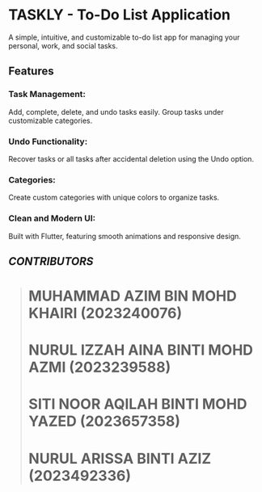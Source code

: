 # **TASKLY  - To-Do List Application**

A simple, intuitive, and customizable to-do list app for managing your personal, work, and social tasks.

## **Features**
### Task Management:
Add, complete, delete, and undo tasks easily.
 Group tasks under customizable categories.
### Undo Functionality:
 Recover tasks or all tasks after accidental deletion using the Undo option.
### Categories:
Create custom categories with unique colors to organize tasks.
### Clean and Modern UI:
Built with Flutter, featuring smooth animations and responsive design.

## *CONTRIBUTORS*
> # MUHAMMAD AZIM BIN MOHD KHAIRI (2023240076) 
> # NURUL IZZAH AINA BINTI MOHD AZMI (2023239588) 
> # SITI NOOR AQILAH BINTI MOHD YAZED (2023657358) 
> # NURUL ARISSA BINTI AZIZ (2023492336)
